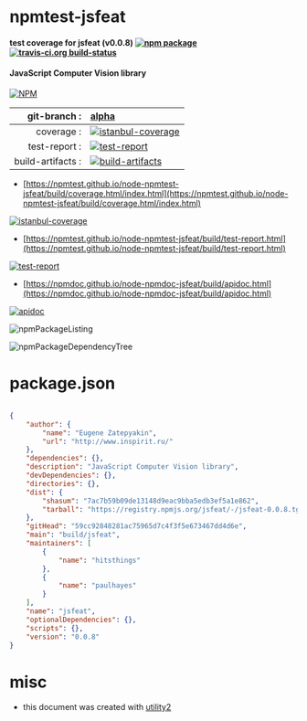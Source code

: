 # npmtest-jsfeat

#### test coverage for  jsfeat (v0.0.8)  [![npm package](https://img.shields.io/npm/v/npmtest-jsfeat.svg?style=flat-square)](https://www.npmjs.org/package/npmtest-jsfeat) [![travis-ci.org build-status](https://api.travis-ci.org/npmtest/node-npmtest-jsfeat.svg)](https://travis-ci.org/npmtest/node-npmtest-jsfeat)

#### JavaScript Computer Vision library

[![NPM](https://nodei.co/npm/jsfeat.png?downloads=true&downloadRank=true&stars=true)](https://www.npmjs.com/package/jsfeat)

| git-branch : | [alpha](https://github.com/npmtest/node-npmtest-jsfeat/tree/alpha)|
|--:|:--|
| coverage : | [![istanbul-coverage](https://npmtest.github.io/node-npmtest-jsfeat/build/coverage.badge.svg)](https://npmtest.github.io/node-npmtest-jsfeat/build/coverage.html/index.html)|
| test-report : | [![test-report](https://npmtest.github.io/node-npmtest-jsfeat/build/test-report.badge.svg)](https://npmtest.github.io/node-npmtest-jsfeat/build/test-report.html)|
| build-artifacts : | [![build-artifacts](https://npmtest.github.io/node-npmtest-jsfeat/glyphicons_144_folder_open.png)](https://github.com/npmtest/node-npmtest-jsfeat/tree/gh-pages/build)|

- [https://npmtest.github.io/node-npmtest-jsfeat/build/coverage.html/index.html](https://npmtest.github.io/node-npmtest-jsfeat/build/coverage.html/index.html)

[![istanbul-coverage](https://npmtest.github.io/node-npmtest-jsfeat/build/screenCapture.buildCi.browser.%252Ftmp%252Fbuild%252Fcoverage.lib.html.png)](https://npmtest.github.io/node-npmtest-jsfeat/build/coverage.html/index.html)

- [https://npmtest.github.io/node-npmtest-jsfeat/build/test-report.html](https://npmtest.github.io/node-npmtest-jsfeat/build/test-report.html)

[![test-report](https://npmtest.github.io/node-npmtest-jsfeat/build/screenCapture.buildCi.browser.%252Ftmp%252Fbuild%252Ftest-report.html.png)](https://npmtest.github.io/node-npmtest-jsfeat/build/test-report.html)

- [https://npmdoc.github.io/node-npmdoc-jsfeat/build/apidoc.html](https://npmdoc.github.io/node-npmdoc-jsfeat/build/apidoc.html)

[![apidoc](https://npmdoc.github.io/node-npmdoc-jsfeat/build/screenCapture.buildCi.browser.%252Ftmp%252Fbuild%252Fapidoc.html.png)](https://npmdoc.github.io/node-npmdoc-jsfeat/build/apidoc.html)

![npmPackageListing](https://npmtest.github.io/node-npmtest-jsfeat/build/screenCapture.npmPackageListing.svg)

![npmPackageDependencyTree](https://npmtest.github.io/node-npmtest-jsfeat/build/screenCapture.npmPackageDependencyTree.svg)



# package.json

```json

{
    "author": {
        "name": "Eugene Zatepyakin",
        "url": "http://www.inspirit.ru/"
    },
    "dependencies": {},
    "description": "JavaScript Computer Vision library",
    "devDependencies": {},
    "directories": {},
    "dist": {
        "shasum": "7ac7b59b09de13148d9eac9bba5edb3ef5a1e862",
        "tarball": "https://registry.npmjs.org/jsfeat/-/jsfeat-0.0.8.tgz"
    },
    "gitHead": "59cc92848281ac75965d7c4f3f5e673467dd4d6e",
    "main": "build/jsfeat",
    "maintainers": [
        {
            "name": "hitsthings"
        },
        {
            "name": "paulhayes"
        }
    ],
    "name": "jsfeat",
    "optionalDependencies": {},
    "scripts": {},
    "version": "0.0.8"
}
```



# misc
- this document was created with [utility2](https://github.com/kaizhu256/node-utility2)
